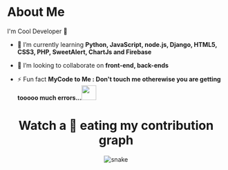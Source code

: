 # About Me 
I'm Cool Developer 🤡

- 🌱 I’m currently learning **Python, JavaScript, node.js, Django, HTML5, CSS3, PHP, SweetAlert, ChartJs and Firebase**

- 👯 I’m looking to collaborate on **front-end, back-ends**

- ⚡ Fun fact **MyCode to Me : Don't touch me otherewise you are getting tooooo much errors...**<img src="https://media.giphy.com/media/m6OomwWCojfS8/giphy.gif" width="34">

<h1 align = 'Center'>Watch a 🐍 eating my contribution graph</h1>
<p align="center">
  <img src="https://github.com/rock12231/rock12231/blob/output/github-contribution-grid-snake.svg" alt="snake"></center>
</p>
